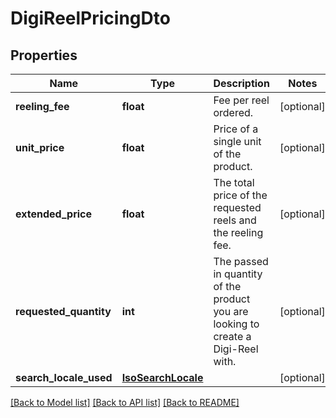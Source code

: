 # DigiReelPricingDto

## Properties
Name | Type | Description | Notes
------------ | ------------- | ------------- | -------------
**reeling_fee** | **float** | Fee per reel ordered. | [optional] 
**unit_price** | **float** | Price of a single unit of the product. | [optional] 
**extended_price** | **float** | The total price of the requested reels and the reeling fee. | [optional] 
**requested_quantity** | **int** | The passed in quantity of the product you are looking to create a Digi-Reel with. | [optional] 
**search_locale_used** | [**IsoSearchLocale**](IsoSearchLocale.md) |  | [optional] 

[[Back to Model list]](../README.md#documentation-for-models) [[Back to API list]](../README.md#documentation-for-api-endpoints) [[Back to README]](../README.md)


